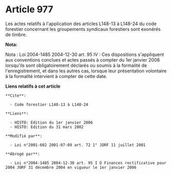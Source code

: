 # Article 977

Les actes relatifs à l'application des articles L148-13 à L148-24 du code forestier concernant les groupements syndicaux
forestiers sont exonérés de timbre.

**Nota:**

Nota : Loi 2004-1485 2004-12-30 art. 95 IV : Ces dispositions s'appliquent aux conventions conclues et actes passés à compter
du 1er janvier 2006 lorsqu'ils sont obligatoirement déclarés ou soumis à la formalité de l'enregistrement, et dans les autres
cas, lorsque leur présentation volontaire à la formalité intervient à compter de cette date.

**Liens relatifs à cet article**

	**Cite**:

	  - Code forestier L148-13 à L148-24

	**Liens**:

	  - HISTO: Edition du 1er janvier 2006
	  - HISTO: Edition du 31 mars 2002

	**Modifié par**:

	  - Loi n°2001-602 2001-07-09 art. 72 1° JORF 11 juillet 2001

	**Abrogé par**:

	  - Loi n°2004-1485 2004-12-30 art. 95 I D Finances rectificative pour 2004 JORF 31 décembre 2004 en vigueur le 1er janvier 2006
